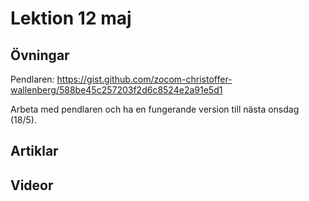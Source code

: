 # Lektion 12 maj

## Övningar

Pendlaren: https://gist.github.com/zocom-christoffer-wallenberg/588be45c257203f2d6c8524e2a91e5d1

Arbeta med pendlaren och ha en fungerande version till nästa onsdag (18/5).

## Artiklar

## Videor